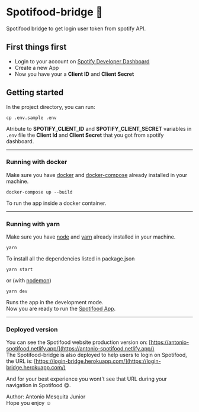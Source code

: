 # Spotifood-bridge 🌉

Spotifood bridge to get login user token from spotify API.

## First things first

- Login to your account on [Spotify Developer Dashboard](https://developer.spotify.com/dashboard/)
- Create a new App
- Now you have your a **Client ID** and **Client Secret**

## Getting started
In the project directory, you can run:

```console
cp .env.sample .env
```

Atribute to **SPOTIFY_CLIENT_ID** and **SPOTIFY_CLIENT_SECRET** variables in `.env` file the **Client Id** and **Client Secret** that you got from spotify dashboard.

---

### Running with docker

Make sure you have [docker](https://docs.docker.com/get-docker/) and [docker-compose](https://docs.docker.com/compose/install/) already installed in your machine.

```console
docker-compose up --build
```

To run the app inside a docker container.

---

### Running with yarn

Make sure you have [node](https://nodejs.org/en/download/) and [yarn](https://classic.yarnpkg.com/en/docs/install) already installed in your machine.

```console
yarn
```

To install all the dependencies listed in package.json

```console
yarn start
```
or (with [nodemon](https://www.npmjs.com/package/nodemon))
```console
yarn dev
```

Runs the app in the development mode.<br />
Now you are ready to run the [Spotifood App](https://github.com/antoniomesquita09/ifood-frontend-test).

---

### Deployed version

You can see the Spotifood website production version on:
[https://antonio-spotifood.netlify.app/](https://antonio-spotifood.netlify.app/)<br />
The Spotifood-bridge is also deployed to help users to login on Spotifood, the URL is:
[https://login-bridge.herokuapp.com/](https://login-bridge.herokuapp.com/)<br />

And for your best experience you wont't see that URL during your navigation in Spotifood 😋.

Author: Antonio Mesquita Junior<br />
Hope you enjoy ☺️